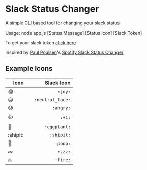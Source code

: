 # Slack Status Changer

A simple CLI based tool for changing your slack status

Usage: node app.js [Status Message] [Status Icon] [Slack Token]


To get your slack token [click here](https://api.slack.com/custom-integrations/legacy-tokens) 

Inspired by [Paul Poulsen](https://github.com/ppoulsen)'s [Spotify Slack Status Changer](https://github.com/ppoulsen/spotify-slack-status)

## Example Icons
| Icon          | Slack Icon    |
| ------------- | -------------:|
| :joy:         | ``:joy:``     |
|:neutral_face: | ``:neutral_face:``|
| :angry:       | ``:angry:``   |
| :+1:          | ``:+1:``      |
| :eggplant:    | ``:eggplant:``|
| :shipit:      | ``:shipit:``  |
| :poop:        | ``:poop:``    |
| :zzz:         | ``:zzz:``     |
| :fire:        | ``:fire:``    |

